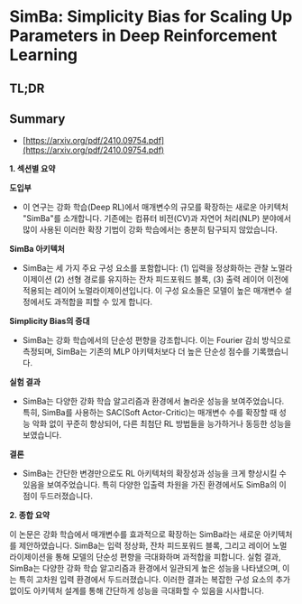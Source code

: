 # SimBa: Simplicity Bias for Scaling Up Parameters in Deep Reinforcement Learning
## TL;DR
## Summary
- [https://arxiv.org/pdf/2410.09754.pdf](https://arxiv.org/pdf/2410.09754.pdf)

**1. 섹션별 요약**

**도입부**
- 이 연구는 강화 학습(Deep RL)에서 매개변수의 규모를 확장하는 새로운 아키텍처 "SimBa"를 소개합니다. 기존에는 컴퓨터 비전(CV)과 자연어 처리(NLP) 분야에서 많이 사용된 이러한 확장 기법이 강화 학습에서는 충분히 탐구되지 않았습니다.

**SimBa 아키텍처**
- SimBa는 세 가지 주요 구성 요소를 포함합니다: (1) 입력을 정상화하는 관찰 노멀라이제이션 (2) 선형 경로를 유지하는 잔차 피드포워드 블록, (3) 출력 레이어 이전에 적용되는 레이어 노멀라이제이션입니다. 이 구성 요소들은 모델이 높은 매개변수 설정에서도 과적합을 피할 수 있게 합니다.

**Simplicity Bias의 증대**
- SimBa는 강화 학습에서의 단순성 편향을 강조합니다. 이는 Fourier 감쇠 방식으로 측정되며, SimBa는 기존의 MLP 아키텍처보다 더 높은 단순성 점수를 기록했습니다.

**실험 결과**
- SimBa는 다양한 강화 학습 알고리즘과 환경에서 놀라운 성능을 보여주었습니다. 특히, SimBa를 사용하는 SAC(Soft Actor-Critic)는 매개변수 수를 확장할 때 성능 악화 없이 꾸준히 향상되어, 다른 최첨단 RL 방법들을 능가하거나 동등한 성능을 보였습니다.

**결론**
- SimBa는 간단한 변경만으로도 RL 아키텍처의 확장성과 성능을 크게 향상시킬 수 있음을 보여주었습니다. 특히 다양한 입출력 차원을 가진 환경에서도 SimBa의 이점이 두드러졌습니다.

**2. 종합 요약**

이 논문은 강화 학습에서 매개변수를 효과적으로 확장하는 SimBa라는 새로운 아키텍처를 제안하였습니다. SimBa는 입력 정상화, 잔차 피드포워드 블록, 그리고 레이어 노멀라이제이션을 통해 모델의 단순성 편향을 극대화하며 과적합을 피합니다. 실험 결과, SimBa는 다양한 강화 학습 알고리즘과 환경에서 일관되게 높은 성능을 나타냈으며, 이는 특히 고차원 입력 환경에서 두드러졌습니다. 이러한 결과는 복잡한 구성 요소의 추가 없이도 아키텍처 설계를 통해 간단하게 성능을 극대화할 수 있음을 시사합니다.